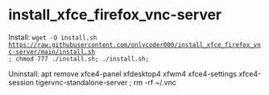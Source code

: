 # install_xfce_firefox_vnc-server
Install: <code>wget -O install.sh https://raw.githubusercontent.com/onlycoder000/install_xfce_firefox_vnc-server/main/install.sh ; chmod 777 ./install.sh; ./install.sh;</code>

Uninstall: apt remove xfce4-panel xfdesktop4 xfwm4 xfce4-settings xfce4-session tigervnc-standalone-server ; rm -rf ~/.vnc
